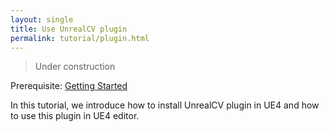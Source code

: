 ```yaml
---
layout: single
title: Use UnrealCV plugin
permalink: tutorial/plugin.html
---
```

<blockquote class='bg-warning'>
Under construction
</blockquote>

Prerequisite: [Getting Started](tutorial/getting_started.html)

In this tutorial, we introduce how to install UnrealCV plugin in UE4 and how to use this plugin in UE4 editor.
